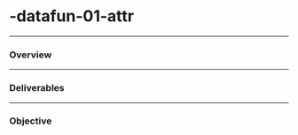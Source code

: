 # -datafun-01-attr
____________________________________________________
### Overview
____________________________________________________
### Deliverables
____________________________________________________
### Objective


